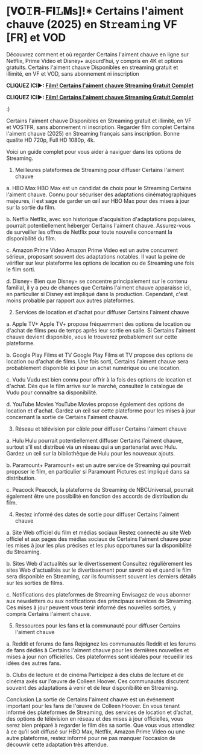 # [𝐕𝐎𝙸𝐑-𝐅𝐈𝙻𝐌s]!* Certains l'aiment chauve (2025) en St𝚛eam𝚒ng VF [FR] et VOD

Découvrez comment et où regarder Certains l'aiment chauve en ligne sur Netflix, Prime Video et Disney+ aujourd'hui, y compris en 4K et options gratuits. Certains l'aiment chauve Disponibles en streaming gratuit et illimité, en VF et VOD, sans abonnement ni inscription

**CLIQUEZ ICI►: [Film! Certains l'aiment chauve Streaming Gratuit Complet](https://movie-247.com/fr/movie/1318480/certains-laiment-chauve-VOSTFR)**

**CLIQUEZ ICI►: [Film! Certains l'aiment chauve Streaming Gratuit Complet](https://movie-247.com/fr/movie/1318480/certains-laiment-chauve-VOSTFR)**	

:)

Certains l'aiment chauve Disponibles en Streaming gratuit et illimité, en VF et VOSTFR, sans abonnement ni inscription. Regarder film complet Certains l'aiment chauve (2025) en Streaming français sans inscription. Bonne qualite HD 720p, Full HD 1080p, 4k.

Voici un guide complet pour vous aider à naviguer dans les options de Streaming.

1. Meilleures plateformes de Streaming pour diffuser Certains l'aiment chauve

a. HBO Max
HBO Max est un candidat de choix pour le Streaming Certains l'aiment chauve. Connu pour sécuriser des adaptations cinématographiques majeures, il est sage de garder un œil sur HBO Max pour des mises à jour sur la sortie du film.

b. Netflix
Netflix, avec son historique d'acquisition d'adaptations populaires, pourrait potentiellement héberger Certains l'aiment chauve. Assurez-vous de surveiller les offres de Netflix pour toute nouvelle concernant la disponibilité du film.

c. Amazon Prime Video
Amazon Prime Video est un autre concurrent sérieux, proposant souvent des adaptations notables. Il vaut la peine de vérifier sur leur plateforme les options de location ou de Streaming une fois le film sorti.

d. Disney+
Bien que Disney+ se concentre principalement sur le contenu familial, il y a peu de chances que Certains l'aiment chauve apparaisse ici, en particulier si Disney est impliqué dans la production. Cependant, c'est moins probable par rapport aux autres plateformes.

2. Services de location et d'achat pour diffuser Certains l'aiment chauve

a. Apple TV+
Apple TV+ propose fréquemment des options de location ou d'achat de films peu de temps après leur sortie en salle. Si Certains l'aiment chauve devient disponible, vous le trouverez probablement sur cette plateforme.

b. Google Play Films et TV
Google Play Films et TV propose des options de location ou d'achat de films. Une fois sorti, Certains l'aiment chauve sera probablement disponible ici pour un achat numérique ou une location.

c. Vudu
Vudu est bien connu pour offrir à la fois des options de location et d'achat. Dès que le film arrive sur le marché, consultez le catalogue de Vudu pour connaître sa disponibilité.

d. YouTube Movies
YouTube Movies propose également des options de location et d'achat. Gardez un œil sur cette plateforme pour les mises à jour concernant la sortie de Certains l'aiment chauve.

3. Réseau et télévision par câble pour diffuser Certains l'aiment chauve

a. Hulu
Hulu pourrait potentiellement diffuser Certains l'aiment chauve, surtout s'il est distribué via un réseau qui a un partenariat avec Hulu. Gardez un œil sur la bibliothèque de Hulu pour les nouveaux ajouts.

b. Paramount+
Paramount+ est un autre service de Streaming qui pourrait proposer le film, en particulier si Paramount Pictures est impliqué dans sa distribution.

c. Peacock
Peacock, la plateforme de Streaming de NBCUniversal, pourrait également être une possibilité en fonction des accords de distribution du film.

4. Restez informé des dates de sortie pour diffuser Certains l'aiment chauve

a. Site Web officiel du film et médias sociaux
Restez connecté au site Web officiel et aux pages des médias sociaux de Certains l'aiment chauve pour les mises à jour les plus précises et les plus opportunes sur la disponibilité du Streaming.

b. Sites Web d'actualités sur le divertissement
Consultez régulièrement les sites Web d'actualités sur le divertissement pour savoir où et quand le film sera disponible en Streaming, car ils fournissent souvent les derniers détails sur les sorties de films.

c. Notifications des plateformes de Streaming
Envisagez de vous abonner aux newsletters ou aux notifications des principaux services de Streaming. Ces mises à jour peuvent vous tenir informé des nouvelles sorties, y compris Certains l'aiment chauve.

5. Ressources pour les fans et la communauté pour diffuser Certains l'aiment chauve

a. Reddit et forums de fans
Rejoignez les communautés Reddit et les forums de fans dédiés à Certains l'aiment chauve pour les dernières nouvelles et mises à jour non officielles. Ces plateformes sont idéales pour recueillir les idées des autres fans.

b. Clubs de lecture et de cinéma
Participez à des clubs de lecture et de cinéma axés sur l'œuvre de Colleen Hoover. Ces communautés discutent souvent des adaptations à venir et de leur disponibilité en Streaming.

Conclusion
La sortie de Certains l'aiment chauve est un événement important pour les fans de l'œuvre de Colleen Hoover. En vous tenant informé des plateformes de Streaming, des services de location et d’achat, des options de télévision en réseau et des mises à jour officielles, vous serez bien préparé à regarder le film dès sa sortie. Que vous vous attendiez à ce qu’il soit diffusé sur HBO Max, Netflix, Amazon Prime Video ou une autre plateforme, restez informé pour ne pas manquer l’occasion de découvrir cette adaptation très attendue.

